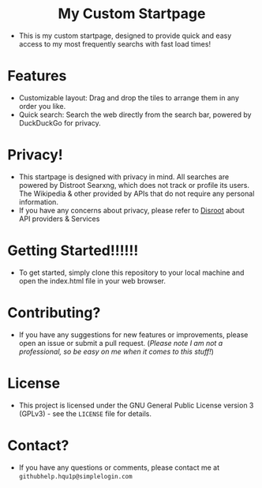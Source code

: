 <h1 align="center">My Custom Startpage</h1>

* This is my custom startpage, designed to provide quick and easy access to my most frequently searchs with fast load times!

# Features
* Customizable layout: Drag and drop the tiles to arrange them in any order you like.
* Quick search: Search the web directly from the search bar, powered by DuckDuckGo for privacy.

# Privacy!
* This startpage is designed with privacy in mind. All searches are powered by Distroot Searxng, which does not track or profile its users. The Wikipedia & other provided by APIs that do not require any personal information.
* If you have any concerns about privacy, please refer to [Disroot](disroot.org/en/about) about API providers & Services

# Getting Started!!!!!!
* To get started, simply clone this repository to your local machine and open the index.html file in your web browser.

# Contributing?
* If you have any suggestions for new features or improvements, please open an issue or submit a pull request. (*Please note I am not a professional, so be easy on me when it comes to this stuff!*)

# License
* This project is licensed under the GNU General Public License version 3 (GPLv3) - see the ```LICENSE``` file for details.

# Contact?
* If you have any questions or comments, please contact me at ```githubhelp.hqu1p@simplelogin.com```
